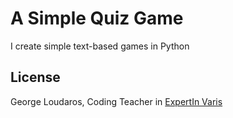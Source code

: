 # A Simple Quiz Game
I create simple text-based games in Python

## License
George Loudaros, Coding Teacher in [ExpertIn Varis](https:expertvaris.com)
